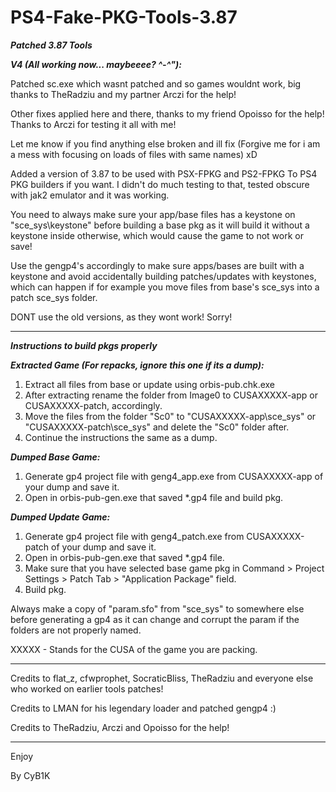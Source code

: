 # PS4-Fake-PKG-Tools-3.87

***Patched 3.87 Tools***


***__V4 (All working now... maybeeee? ^-^"):__***

Patched sc.exe which wasnt patched and so games wouldnt work, big thanks to TheRadziu and my partner Arczi for the help!

Other fixes applied here and there, thanks to my friend Opoisso for the help! Thanks to Arczi for testing it all with me!

Let me know if you find anything else broken and ill fix (Forgive me for i am a mess with focusing on loads of files with same names) xD

Added a version of 3.87 to be used with PSX-FPKG and PS2-FPKG To PS4 PKG builders if you want. I didn't do much testing to that, tested obscure with jak2 emulator and it was working.

You need to always make sure your app/base files has a keystone on "sce_sys\keystone" before building a base pkg as it will build it without a keystone inside otherwise, which would cause the game to not work or save!

Use the gengp4's accordingly to make sure apps/bases are built with a keystone and avoid accidentally building patches/updates with keystones, which can happen if for example you move files from base's sce_sys into a patch sce_sys folder.

DONT use the old versions, as they wont work! Sorry!

----------------------------------------------------------

***Instructions to build pkgs properly***

***Extracted Game (For repacks, ignore this one if its a dump):***
1. Extract all files from base or update using orbis-pub.chk.exe
2. After extracting rename the folder from Image0 to CUSAXXXXX-app or CUSAXXXXX-patch, accordingly.
3. Move the files from the folder "Sc0" to "CUSAXXXXX-app\sce_sys\" or "CUSAXXXXX-patch\sce_sys" and delete the "Sc0" folder after.
4. Continue the instructions the same as a dump.

***Dumped Base Game:***
1. Generate gp4 project file with geng4_app.exe from CUSAXXXXX-app of your dump and save it.
2. Open in orbis-pub-gen.exe that saved *.gp4 file and build pkg.

***Dumped Update Game:***
1. Generate gp4 project file with geng4_patch.exe from CUSAXXXXX-patch of your dump and save it.
2. Open in orbis-pub-gen.exe that saved *.gp4 file.
3. Make sure that you have selected base game pkg in Command > Project Settings > Patch Tab > "Application Package" field.
4. Build pkg.

Always make a copy of "param.sfo" from "sce_sys\" to somewhere else before generating a gp4 as it can change and corrupt the param if the folders are not properly named.

XXXXX - Stands for the CUSA of the game you are packing.

----------------------------------------------------------

Credits to flat_z, cfwprophet, SocraticBliss, TheRadziu and everyone else who worked on earlier tools patches! 

Credits to LMAN for his legendary loader and patched gengp4 :)

Credits to TheRadziu, Arczi and Opoisso for the help!

----------------------------------------------------------

Enjoy

By CyB1K
